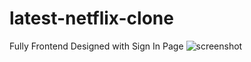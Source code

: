 # latest-netflix-clone
Fully Frontend Designed with Sign In Page
![screenshot](https://user-images.githubusercontent.com/96513716/188727911-7904360e-4b80-40a6-8a8b-dcadfd9cfa6d.png)
